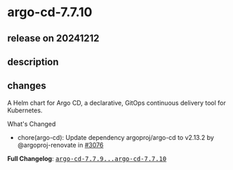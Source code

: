 # argo-cd-7.7.10

## release on 20241212
## description
## changes
A Helm chart for Argo CD, a declarative, GitOps continuous delivery tool for Kubernetes.

What's Changed

* chore(argo-cd): Update dependency argoproj/argo-cd to v2.13.2 by @argoproj-renovate in <a class="issue-link js-issue-link" data-error-text="Failed to load title" data-id="2733895257" data-permission-text="Title is private" data-url="https://github.com/argoproj/argo-helm/issues/3076" data-hovercard-type="pull_request" data-hovercard-url="/argoproj/argo-helm/pull/3076/hovercard" href="https://github.com/argoproj/argo-helm/pull/3076">#3076</a>

<strong>Full Changelog</strong>: <a class="commit-link" href="https://github.com/argoproj/argo-helm/compare/argo-cd-7.7.9...argo-cd-7.7.10"><tt>argo-cd-7.7.9...argo-cd-7.7.10</tt></a>

